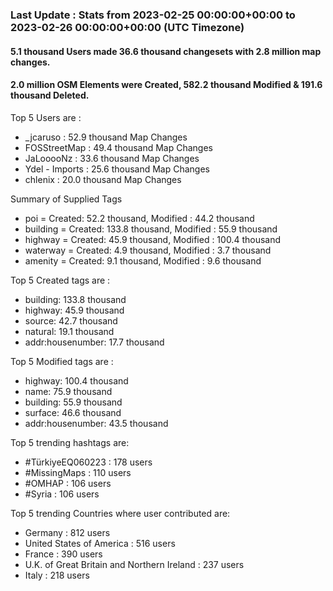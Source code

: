 ### Last Update : Stats from 2023-02-25 00:00:00+00:00 to 2023-02-26 00:00:00+00:00 (UTC Timezone)

#### 5.1 thousand Users made 36.6 thousand changesets with 2.8 million map changes.
#### 2.0 million OSM Elements were Created, 582.2 thousand Modified & 191.6 thousand Deleted.

Top 5 Users are : 
- _jcaruso : 52.9 thousand Map Changes
- FOSStreetMap : 49.4 thousand Map Changes
- JaLooooNz : 33.6 thousand Map Changes
- Ydel - Imports : 25.6 thousand Map Changes
- chlenix : 20.0 thousand Map Changes

Summary of Supplied Tags
- poi = Created: 52.2 thousand, Modified : 44.2 thousand
- building = Created: 133.8 thousand, Modified : 55.9 thousand
- highway = Created: 45.9 thousand, Modified : 100.4 thousand
- waterway = Created: 4.9 thousand, Modified : 3.7 thousand
- amenity = Created: 9.1 thousand, Modified : 9.6 thousand


Top 5 Created tags are :
- building: 133.8 thousand
- highway: 45.9 thousand
- source: 42.7 thousand
- natural: 19.1 thousand
- addr:housenumber: 17.7 thousand


Top 5 Modified tags are :
- highway: 100.4 thousand
- name: 75.9 thousand
- building: 55.9 thousand
- surface: 46.6 thousand
- addr:housenumber: 43.5 thousand


Top 5 trending hashtags are:
- #TürkiyeEQ060223 : 178 users
- #MissingMaps : 110 users
- #OMHAP : 106 users
- #Syria : 106 users


Top 5 trending Countries where user contributed are:
- Germany : 812 users
- United States of America : 516 users
- France : 390 users
- U.K. of Great Britain and Northern Ireland : 237 users
- Italy : 218 users

